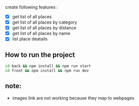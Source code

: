 create following features :
- [x] get list of all places
- [x] get list of all places by category
- [x] get list of all places by distance
- [x] get list of all places by name
- [x] list place deatails

## How to run the project

```bash
cd back && npm install && npm run start
cd front && npm install && npm run dev
```

## note:

- images link are not working because they map to webpages